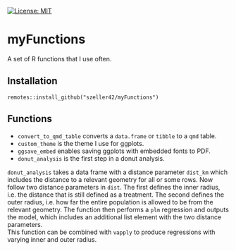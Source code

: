 [![License: MIT](https://img.shields.io/badge/License-MIT-yellow.svg)](https://opensource.org/licenses/MIT)

# myFunctions
A set of R functions that I use often.

## Installation

`remotes::install_github("szeller42/myFunctions")`

## Functions

-   `convert_to_qmd_table` converts a `data.frame` or `tibble` to a `qmd` table.
-   `custom_theme` is the theme I use for ggplots.
-   `ggsave_embed` enables saving ggplots with embedded fonts to PDF.
-   `donut_analysis` is the first step in a donut analysis.

`donut_analysis` takes a data frame with a distance parameter `dist_km` which includes the distance to a relevant geometry for all or some rows. 
Now follow two distance parameters in `dist`. 
The first defines the inner radius, i.e. the distance that is still defined as a treatment. 
The second defines the outer radius, i.e. how far the entire population is allowed to be from the relevant geometry.
The function then performs a `plm` regression and outputs the model, which includes an additional list element with the two distance parameters.  
This function can be combined with `vapply` to produce regressions with varying inner and outer radius.  
